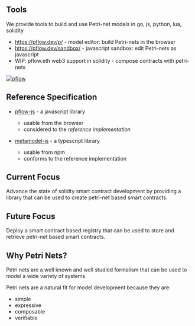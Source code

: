 ## Tools

We provide tools to build and use Petri-net models in go, js, python, lua, solidity

- https://pflow.dev/p/ - model editor: build Petri-nets in the browser
- https://pflow.dev/sandbox/ - javascript sandbox: edit Petri-nets as javascript
- WIP: pflow.eth web3 support in solidity - compose contracts with petri-nets

[![pflow](https://pflow.dev/img/zb2rhgQVj436skxwVfhjkoX2E8tHbuwvU3HHY5quYcFKZb38y.svg)](https://pflow.dev/p/zb2rhgQVj436skxwVfhjkoX2E8tHbuwvU3HHY5quYcFKZb38y/)

## Reference Specification
* [pflow-js](https://github.com/pFlow-dev/pflow-js) - a javascript library
  * usable from the browser
  * considered to the *reference implementation*
   
* [metamodel-js](https://github.com/pFlow-dev/metamodel-js) - a typescript library
  * usable from npm
  * conforms to the reference implementation

## Current Focus

Advance the state of solidty smart contract development by
providing a library that can be used to create petri-net based
smart contracts.

## Future Focus

Deploy a smart contract based registry that can be used to
store and retrieve petri-net based smart contracts.

## Why Petri Nets?

Petri nets are a well known and well studied formalism that
can be used to model a wide variety of systems.

Petri nets are a natural fit for model development
because they are:

* simple
* expressive
* composable
* verifiable

